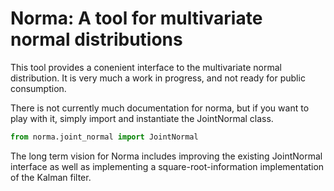 # Norma:  A tool for multivariate normal distributions

This tool provides a conenient interface to the multivariate
normal distribution.  It is very much a work in progress, and not
ready for public consumption.

There is not currently much documentation for norma, but if you want
to play with it, simply import and instantiate the JointNormal class.

```python
from norma.joint_normal import JointNormal
```

The long term vision for Norma includes improving the existing
JointNormal interface as well as implementing a square-root-information
implementation of the Kalman filter.
